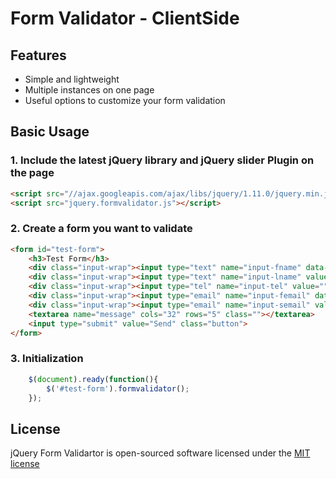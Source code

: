 # Form Validator - ClientSide


## Features

* Simple and lightweight
* Multiple instances on one page
* Useful options to customize your form validation


## Basic Usage

### 1. Include the latest jQuery library and jQuery slider Plugin on the page
```html
<script src="//ajax.googleapis.com/ajax/libs/jquery/1.11.0/jquery.min.js"></script>
<script src="jquery.formvalidator.js"></script>
```

### 2. Create a form you want to validate
```html
<form id="test-form">
	<h3>Test Form</h3>
	<div class="input-wrap"><input type="text" name="input-fname" data-mandatory="true" value="" size="40" class="" aria-invalid="false" placeholder="First name"></div>
	<div class="input-wrap"><input type="text" name="input-lname" value="" size="40" class="" aria-invalid="false" placeholder="Last name"></div>
	<div class="input-wrap"><input type="tel" name="input-tel" value="" size="40" class="" aria-invalid="false" placeholder="Phone number"></div>
	<div class="input-wrap"><input type="email" name="input-femail" data-mandatory="true" value="" size="40" class="" aria-invalid="false" placeholder="First Email"></div>
	<div class="input-wrap"><input type="email" name="input-semail" value="" size="40" class="" aria-invalid="false" placeholder="Second Email"></div>
	<textarea name="message" cols="32" rows="5" class=""></textarea>
	<input type="submit" value="Send" class="button">
</form>
```

### 3. Initialization
```js
	$(document).ready(function(){
		$('#test-form').formvalidator();
	});
```

## License

jQuery Form Validartor is open-sourced software licensed under the [MIT license](http://opensource.org/licenses/MIT)
